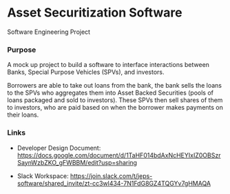 # Asset Securitization Software
Software Engineering Project

### Purpose
A mock up project to build a software to interface interactions between Banks, Special Purpose Vehicles (SPVs), and investors. 

Borrowers are able to take out loans from the bank, the bank sells the loans to the SPVs who aggregates them into Asset Backed Securities (pools of loans packaged and sold to investors). These SPVs then sell shares of them to investors, who are paid based on when the borrower makes payments on their loans.

### Links

- Developer Design Document: https://docs.google.com/document/d/1TaHF014bdAxNcHEYIxIZ0OBSzrSaynWzbZKO_gFWBBM/edit?usp=sharing

- Slack Workspace: https://join.slack.com/t/jeps-software/shared_invite/zt-cc3wl434-7N1FdG8GZ4TQGYv7gHMAQA
